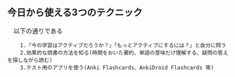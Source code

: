 ## 今日から使える3つのテクニック
　以下の通りである
```
	1.「今の学習はアクティブだろうか？」「もっとアクティブにするには？」と自分に問う
	2.効果的な読書の方法を知る(時間をおいた要約、単語の意味だけ理解する、疑問の答えを探しながら読む)
	3.テスト用のアプリを使う(Anki Flashcards、AnkiDroid Flashcards 等)
```
